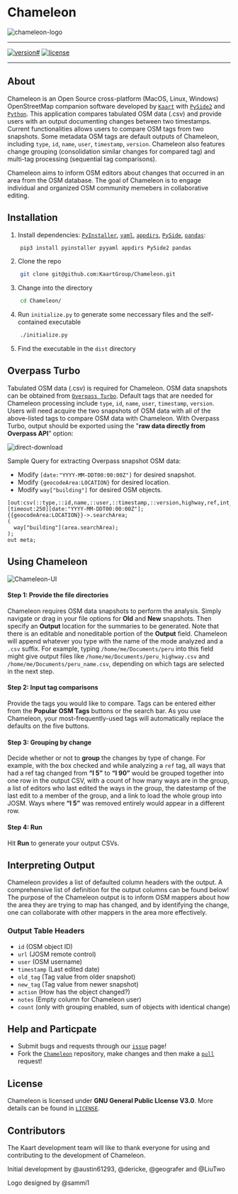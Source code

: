 # Chameleon

![chameleon-logo](./resources/chameleon.png)

---

<!-- [![pipeline status](https://gitlab.com/seakaart/chameleon-2/badges/master/pipeline.svg)](https://gitlab.com/seakaart/chameleon-2/commits/master) -->

[![version#](https://img.shields.io/badge/version-2.4-lightgrey.svg)](https://gitlab.com/seakaart/chameleon-2/-/tags)
[![license](https://img.shields.io/badge/license-GPL3-blue.svg)](https://gitlab.com/seakaart/chameleon-2/blob/master/LICENSE)

---

## About

Chameleon is an Open Source cross-platform (MacOS, Linux, Windows) OpenStreetMap companion software developed by [`Kaart`](http://kaartgroup.com/) with [`PySide2`](https://www.qt.io/qt-for-python) and [`Python`](https://www.python.org/). This application compares tabulated OSM data (.csv) and provide users with an output documenting changes between two timestamps. Current functionalities allows users to compare OSM tags from two snapshots. Some metadata OSM tags are default outputs of Chameleon, including `type`, `id`, `name`, `user`, `timestamp`, `version`. Chameleon also features change grouping (consolidation similar changes for compared tag) and multi-tag processing (sequential tag comparisons).

Chameleon aims to inform OSM editors about changes that occurred in an area from the OSM database. The goal of Chameleon is to engage individual and organized OSM community memebers in collaborative editing.

## Installation

1. Install dependencies: [`PyInstaller`](https://github.com/pyinstaller/pyinstaller), [`yaml`](https://pypi.org/project/pyyaml/), [`appdirs`](https://pypi.org/project/appdirs/), [`PySide`](https://pypi.org/project/pyside2/), [`pandas`](https://pypi.org/project/pandas/):

```bash
	pip3 install pyinstaller pyyaml appdirs PySide2 pandas
```

2. Clone the repo

```bash
	git clone git@github.com:KaartGroup/Chameleon.git
```

3. Change into the directory

```bash
	cd Chameleon/
```

4. Run `initialize.py` to generate some neccessary files and the self-contained executable

```bash
	./initialize.py
```

5.  Find the executable in the `dist` directory

## Overpass Turbo

Tabulated OSM data (.csv) is required for Chameleon. OSM data snapshots can be obtained from [`Overpass Turbo`](https://overpass-turbo.eu/). Default tags that are needed for Chameleon processing include `type`, `id`, `name`, `user`, `timestamp`, `version`. Users will need acquire the two snapshots of OSM data with all of the above-listed tags to compare OSM data with Chameleon. With Overpass Turbo, output should be exported using the "**raw data directly from Overpass API**" option:

![direct-download](./resources/direct-download.png)

Sample Query for extracting Overpass snapshot OSM data:

-   Modify `[date:"YYYY-MM-DDT00:00:00Z"]` for desired snapshot.
-   Modify `{geocodeArea:LOCATION}` for desired location.
-   Modify `way["building"]` for desired OSM objects.

```
[out:csv(::type,::id,name,::user,::timestamp,::version,highway,ref,int_ref)][timeout:250][date:"YYYY-MM-DDT00:00:00Z"];
{{geocodeArea:LOCATION}}->.searchArea;
(
  way["building"](area.searchArea);
);
out meta;
```

## Using Chameleon

![Chameleon-UI](./resources/chameleon-ui.png)

#### Step 1: Provide the file directories

Chameleon requires OSM data snapshots to perform the analysis. Simply navigate or drag in your file options for **Old** and **New** snapshots. Then specify an **Output** location for the summaries to be generated. Note that there is an editable and noneditable portion of the **Output** field. Chameleon will append whatever you type with the name of the mode analyzed and a `.csv` suffix. For example, typing `/home/me/Documents/peru` into this field might give output files like `/home/me/Documents/peru_highway.csv` and `/home/me/Documents/peru_name.csv`, depending on which tags are selected in the next step.

#### Step 2: Input tag comparisons

Provide the tags you would like to compare. Tags can be entered either from the **Popular OSM Tags** buttons or the search bar. As you use Chameleon, your most-frequently-used tags will automatically replace the defaults on the five buttons.

#### Step 3: Grouping by change

Decide whether or not to **group** the changes by type of change. For example, with the box checked and while analyzing a `ref` tag, all ways that had a ref tag changed from **“I 5”** to **“I 90”** would be grouped together into one row in the output CSV, with a count of how many ways are in the group, a list of editors who last edited the ways in the group, the datestamp of the last edit to a member of the group, and a link to load the whole group into JOSM. Ways where **“I 5”** was removed entirely would appear in a different row.

#### Step 4: Run

Hit **Run** to generate your output CSVs.

## Interpreting Output

Chameleon provides a list of defaulted column headers with the output. A comprehensive list of definition for the output columns can be found below! The purpose of the Chameleon output is to inform OSM mappers about how the area they are trying to map has changed, and by identifying the change, one can collaborate with other mappers in the area more effectively.

### Output Table Headers

-   `id` (OSM object ID)
-   `url` (JOSM remote control)
-   `user` (OSM username)
-   `timestamp` (Last edited date)
-   `old_tag` (Tag value from older snapshot)
-   `new_tag` (Tag value from newer snapshot)
-   `action` (How has the object changed?)
-   `notes` (Empty column for Chameleon user)
-   `count` (only with grouping enabled, sum of objects with identical change)

## Help and Particpate

-   Submit bugs and requests through our [`issue`](https://github.com/KaartGroup/Chameleon/issues) page!
-   Fork the [`Chameleon`](https://github.com/KaartGroup/Chameleon) repository, make changes and then make a [`pull`](https://github.com/KaartGroup/Chameleon/pulls) request!

## License

Chameleon is licensed under **GNU General Public LIcense V3.0**. More details can be found in [`LICENSE`](https://github.com/KaartGroup/Chameleon/blob/master/LICENSE).

## Contributors

The Kaart development team will like to thank everyone for using and contributing to the development of Chameleon.

Initial development by @austin61293, @dericke, @geografer and @LiuTwo

Logo designed by @sammi1
